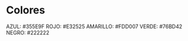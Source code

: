 # Colores
AZUL:       #355E9F
ROJO:       #E32525
AMARILLO:   #FDD007
VERDE:      #76BD42 
NEGRO:      #222222 